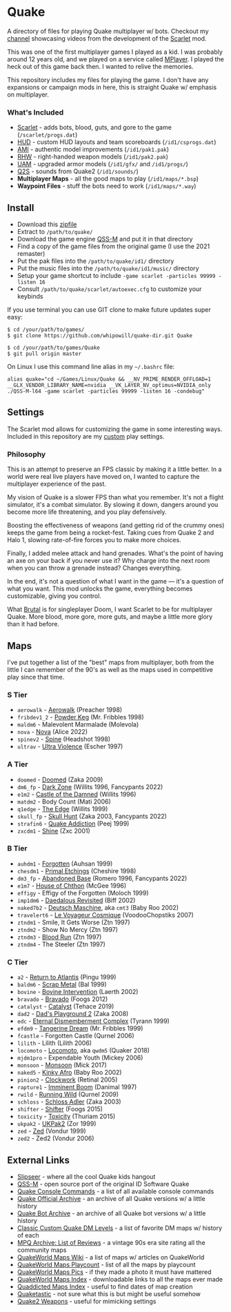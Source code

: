 # Quake

A directory of files for playing Quake multiplayer w/ bots.  Checkout my [channel](https://www.youtube.com/@wscarlet) showcasing videos from the development of the [Scarlet](https://github.com/whipowill/quake-mod-scarlet) mod.

This was one of the first multiplayer games I played as a kid.  I was probably around 12 years old, and we played on a service called [MPlayer](https://www.engadget.com/2015-10-22-mplayer-relaunch.html).  I played the heck out of this game back then.  I wanted to relive the memories.

This repository includes my files for playing the game.  I don't have any expansions or campaign mods in here, this is straight Quake w/ emphasis on multiplayer.

### What's Included

- [Scarlet](https://github.com/whipowill/quake-mod-scarlet) - adds bots, blood, guts, and gore to the game (``/scarlet/progs.dat``)
- [HUD](https://github.com/whipowill/quake-mod-hud) - custom HUD layouts and team scoreboards (``/id1/csprogs.dat``)
- [AMI](https://github.com/NightFright2k19/quake_authmdl) - authentic model improvements (``/id1/pak1.pak``)
- [RHW](https://www.moddb.com/games/quake/addons/quake-right-handed-weapons) - right-handed weapon models (``/id1/pak2.pak``)
- [UAM](https://www.moddb.com/games/quake/addons/upgraded-armor-for-quake-1) - upgraded armor models (``/id1/gfx/`` and ``/id1/progs/``)
- [Q2S](https://github.com/whipowill/quake-mod-q2sounds) - sounds from Quake2 (``/id1/sounds/``)
- **Multiplayer Maps** - all the good maps to play (``/id1/maps/*.bsp``)
- **Waypoint Files** - stuff the bots need to work (``/id1/maps/*.way``)

## Install

- Download this [zipfile](https://github.com/whipowill/quake-dir/archive/master.zip)
- Extract to ``/path/to/quake/``
- Download the game engine [QSS-M](https://qssm.quakeone.com/) and put it in that directory
- Find a copy of the game files from the original game (I use the 2021 remaster)
- Put the pak files into the ``/path/to/quake/id1/`` directory
- Put the music files into the ``/path/to/quake/id1/music/`` directory
- Setup your game shortcut to include ``-game scarlet -particles 99999 -listen 16``
- Consult ``/path/to/quake/scarlet/autoexec.cfg`` to customize your keybinds

If you use terminal you can use GIT clone to make future updates super easy:

```
$ cd /your/path/to/games/
$ git clone https://github.com/whipowill/quake-dir.git Quake

$ cd /your/path/to/games/Quake
$ git pull origin master
```

On Linux I use this command line alias in my ``~/.bashrc`` file:

```
alias quake="cd ~/Games/Linux/Quake && __NV_PRIME_RENDER_OFFLOAD=1 __GLX_VENDOR_LIBRARY_NAME=nvidia __VK_LAYER_NV_optimus=NVIDIA_only ./QSS-M-l64 -game scarlet -particles 99999 -listen 16 -condebug"
```

## Settings

The Scarlet mod allows for customizing the game in some interesting ways.  Included in this repository are my [custom](https://github.com/whipowill/quake-dir/blob/master/scarlet/settings/custom.cfg) play settings.

### Philosophy

This is an attempt to preserve an FPS classic by making it a little better. In a world were real live players have moved on, I wanted to capture the multiplayer experience of the past.

My vision of Quake is a slower FPS than what you remember. It's not a flight simulator, it's a combat simulator. By slowing it down, dangers around you become more life threatening, and you play defensively.

Boosting the effectiveness of weapons (and getting rid of the crummy ones) keeps the game from being a rocket-fest. Taking cues from Quake 2 and Halo 1, slowing rate-of-fire forces you to make more choices.

Finally, I added melee attack and hand grenades. What's the point of having an axe on your back if you never use it? Why charge into the next room when you can throw a grenade instead? Changes everything.

In the end, it's not a question of what I want in the game — it's a question of what you want. This mod unlocks the game, everything becomes customizable, giving you control.

What [Brutal](https://brutal-doom.com/) is for singleplayer Doom, I want Scarlet to be for multiplayer Quake. More blood, more gore, more guts, and maybe a little more glory than it had before.

## Maps

I've put together a list of the "best" maps from multiplayer, both from the little I can remember of the 90's as well as the maps used in competitive play since that time.

### S Tier

- ``aerowalk`` - [Aerowalk](https://www.quakeworld.nu/wiki/Aerowalk) (Preacher 1998)
- ``fribdev1_2`` - [Powder Keg](https://mpqarchive.pauked.com/mpqold/MPQCGI.EXE-VIEW=VIEWCOMMENTS&REVIEW_LINK=17108.htm) (Mr. Fribbles 1998)
- ``maldm6`` - Malevolent Marmalade (Molevola)
- ``nova`` - [Nova](https://www.quakeworld.nu/wiki/Nova) (Alice 2022)
- ``spinev2`` - [Spine](https://www.quakeworld.nu/wiki/Spinev2) (Headshot 1998)
- ``ultrav`` - [Ultra Violence](https://www.quakeworld.nu/wiki/Ultrav) (Escher 1997)

### A Tier

- ``doomed`` - [Doomed](https://www.quakeworld.nu/wiki/Doomed) (Zaka 2009)
- ``dm6_fp`` - [Dark Zone](https://www.slipseer.com/index.php?resources/the-dark-zone.99/) (Willits 1996, Fancypants 2022)
- ``e1m2`` - [Castle of the Damned](https://www.quakeworld.nu/wiki/E1m2) (Willits 1996)
- ``matdm2`` - Body Count (Mati 2006)
- ``q1edge`` - [The Edge](https://www.doomworld.com/idgames/idstuff/quakeworld/maps/q1edge) (Willits 1999)
- ``skull_fp`` - [Skull Hunt](https://www.slipseer.com/index.php?resources/skull-hunt-by-zaka.100/) (Zaka 2003, Fancypants 2022)
- ``strafin6`` - [Quake Addiction](https://www.quaddicted.com/articles/10_classic_custom_quake_deathmatch_maps_that_scampie_likes) (Peej 1999)
- ``zxcdm1`` - [Shine](https://mpqarchive.pauked.com/mpqold/MPQCGI.EXE-VIEW=VIEWCOMMENTS&REVIEW_LINK=17386.htm) (Zxc 2001)

### B Tier

- ``auhdm1`` - [Forgotten](https://www.quakeworld.nu/wiki/Auhdm1) (Auhsan 1999)
- ``chesdm1`` - [Primal Etchings](https://mpqarchive.pauked.com/mpqold/MPQCGI.EXE-VIEW=VIEWCOMMENTS&REVIEW_LINK=59.htm) (Cheshire 1998)
- ``dm3_fp`` - [Abandoned Base](https://www.slipseer.com/index.php?resources/the-abandoned-warehouse.98/) (Romero 1996, Fancypants 2022)
- ``e1m7`` - [House of Chthon](https://quake.fandom.com/wiki/E1M7:_The_House_of_Chthon) (McGee 1996)
- ``effigy`` - Effigy of the Forgotten (Moloch 1999)
- ``imp1dm6`` - [Daedalous Revisited](https://mpqarchive.pauked.com/mpqold/MPQCGI.EXE-VIEW=VIEWCOMMENTS&REVIEW_LINK=17605.htm) (Biff 2002)
- ``naked7b2`` - [Deutsch Maschine](https://www.quakeworld.nu/wiki/Cmt3), aka ``cmt3`` (Baby Roo 2002)
- ``travelert6`` - [Le Voyageur Cosmique](https://www.quakeworld.nu/wiki/Travelert6) (VoodooChopstiks 2007)
- ``ztndm1`` - Smile, It Gets Worse (Ztn 1997)
- ``ztndm2`` - Show No Mercy (Ztn 1997)
- ``ztndm3`` - [Blood Run](https://www.quakeworld.nu/wiki/Ztndm3) (Ztn 1997)
- ``ztndm4`` - The Steeler (Ztn 1997)

### C Tier

- ``a2`` - [Return to Atlantis](https://www.quakeworld.nu/wiki/A2) (Pingu 1999)
- ``baldm6`` - [Scrap Metal](https://www.slipseer.com/index.php?resources/bals-classic-deathmatch-maps.58/) (Bal 1999)
- ``bovine`` - [Bovine Intervention](https://mpqarchive.pauked.com/mpqold/MPQCGI.EXE-VIEW=VIEWCOMMENTS&REVIEW_LINK=17646.htm) (Laerth 2002)
- ``bravado`` - [Bravado](https://www.quakeworld.nu/wiki/Bravado) (Foogs 2012)
- ``catalyst`` - [Catalyst](https://www.quakeworld.nu/wiki/Catalyst) (Tehace 2019)
- ``dad2`` - [Dad's Playground 2](https://www.quakeworld.nu/wiki/Dad2) (Zaka 2008)
- ``edc`` - [Eternal Dismemberment Complex](https://www.quaddicted.com/articles/10_classic_custom_quake_deathmatch_maps_that_scampie_likes) (Tyrann 1999)
- ``efdm9`` - [Tangerine Dream](https://www.quaddicted.com/articles/10_classic_custom_quake_deathmatch_maps_that_scampie_likes) (Mr. Fribbles 1999)
- ``fcastle`` - Forgotten Castle (Qurnel 2006)
- ``lilith`` - Lilith (Lilith 2006)
- ``locomoto`` - [Locomoto](https://www.quakeworld.nu/wiki/Locomoto), aka ``qwdm5`` (Quaker 2018)
- ``mjdm1pro`` - Expendable Youth (Mickey 2006)
- ``monsoon`` - [Monsoon](https://www.quakeworld.nu/wiki/Q1q3monsoon) (Mick 2017)
- ``naked5`` - [Kinky Afro](https://www.quaddicted.com/articles/10_classic_custom_quake_deathmatch_maps_that_scampie_likes) (Baby Roo 2002)
- ``pinion2`` - [Clockwork](https://www.quaddicted.com/articles/10_classic_custom_quake_deathmatch_maps_that_scampie_likes) (Retinal 2005)
- ``rapture1`` - [Imminent Boom](https://www.quaddicted.com/articles/10_classic_custom_quake_deathmatch_maps_that_scampie_likes) (Danimal 1997)
- ``rwild`` - [Running Wild](https://www.quakeworld.nu/wiki/Rwild) (Qurnel 2009)
- ``schloss`` - [Schloss Adler](https://www.quakeworld.nu/wiki/Schloss) (Zaka 2003)
- ``shifter`` - [Shifter](https://www.quakeworld.nu/wiki/Shifter) (Foogs 2015)
- ``toxicity`` - [Toxicity](https://www.quakeworld.nu/wiki/Toxicity) (Thuriam 2015)
- ``ukpak2`` - [UKPak2](https://www.quakeworld.nu/wiki/Ukpak2) (Zor 1999)
- ``zed`` - [Zed](https://www.quaddicted.com/articles/10_classic_custom_quake_deathmatch_maps_that_scampie_likes) (Vondur 1999)
- ``zed2`` - Zed2 (Vondur 2006)

## External Links

- [Slipseer](https://www.slipseer.com/index.php) - where all the cool Quake kids hangout
- [QSS-M](https://qssm.quakeone.com/) - open source port of the original ID Software Quake
- [Quake Console Commands](https://docs.google.com/spreadsheets/d/1ubOuromaXpZonfL-eJ-KA7q-xSRiBBuSvxahzF-uFOY/edit#gid=0) - a list of all available console commands
- [Quake Official Archive](https://github.com/Jason2Brownlee/QuakeOfficialArchive) - an archive of all Quake versions w/ a little history
- [Quake Bot Archive](https://github.com/Jason2Brownlee/QuakeBotArchive) - an archive of all Quake bot versions w/ a little history
- [Classic Custom Quake DM Levels](https://www.quaddicted.com/articles/10_classic_custom_quake_deathmatch_maps_that_scampie_likes) - a list of favorite DM maps w/ history of each
- [MPQ Archive: List of Reviews](https://mpqarchive.pauked.com/mpqold/MPQCGI.EXE-VIEW=SHOWMAP.htm#_top) - a vintage 90s era site rating all the community maps
- [QuakeWorld Maps Wiki](https://www.quakeworld.nu/wiki/Category:Maps) - a list of maps w/ articles on QuakeWorld
- [QuakeWorld Maps Playcount](http://stats.quakeworld.nu/index.php?a=maps&order=&page=1&sort=totalffaMatches&sortOrder=desc) - list of all the maps by playcount
- [QuakeWorld Maps Pics](https://www.quakeone.com/q1files/img/maps/) - if they made a photo it must have mattered
- [QuakeWorld Maps Index](https://maps.quakeworld.nu/all/) - downloadable links to all the maps ever made
- [Quaddicted Maps Index](https://www.quaddicted.com/files/maps/multiplayer/) - useful to find dates of map creation
- [Quaketastic](https://www.quaketastic.com/) - not sure what this is but might be useful somehow
- [Quake2 Weapons](https://quake.fandom.com/wiki/Weapons_(Q2)) - useful for mimicking settings
